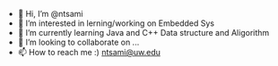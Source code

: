 - 👋 Hi, I’m @ntsami
- 👀 I’m interested in lerning/working on Embedded Sys
- 🌱 I’m currently learning Java and C++ Data structure and Aligorithm
- 💞️ I’m looking to collaborate on ...
- 📫 How to reach me :) ntsami@uw.edu

<!---
ntsami/ntsami is a ✨ special ✨ repository because its `README.md` (this file) appears on your GitHub profile.
You can click the Preview link to take a look at your changes.
--->
